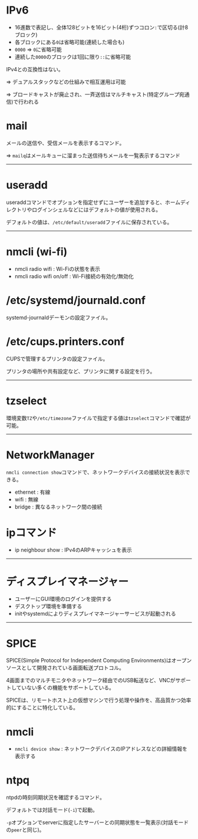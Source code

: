 # IPv6

- 16進数で表記し、全体128ビットを16ビット(4桁)ずつコロン`:`で区切る(計8ブロック)
- 各ブロックにある`0`は省略可能(連続した場合も)
- `0000` => `0`に省略可能
- 連続した`0000`のブロックは1回に限り`::`に省略可能

IPv4との互換性はない。

=> デュアルスタックなどの仕組みで相互運用は可能

=> ブロードキャストが廃止され、一斉送信はマルチキャスト(特定グループ宛通信)で行われる

# mail

メールの送信や、受信メールを表示するコマンド。

=> `mailq`はメールキューに溜まった送信待ちメールを一覧表示するコマンド

---

# useradd

useraddコマンドでオプションを指定せずにユーザーを追加すると、ホームディレクトリやログインシェルなどにはデフォルトの値が使用される。

デフォルトの値は、`/etc/default/useradd`ファイルに保存されている。

---

# nmcli (wi-fi)

- nmcli radio wifi : Wi-Fiの状態を表示
- nmcli radio wifi on/off : Wi-Fi接続の有効化/無効化

# /etc/systemd/journald.conf

systemd-journaldデーモンの設定ファイル。

# /etc/cups.printers.conf

CUPSで管理するプリンタの設定ファイル。

プリンタの場所や共有設定など、プリンタに関する設定を行う。

---

# tzselect

環境変数`TZ`や`/etc/timezone`ファイルで指定する値は`tzselect`コマンドで確認が可能。

---

# NetworkManager

`nmcli connection show`コマンドで、ネットワークデバイスの接続状況を表示できる。

- ethernet : 有線
- wifi : 無線
- bridge : 異なるネットワーク間の接続

# ipコマンド

- ip neighbour show : IPv4のARPキャッシュを表示

---

# ディスプレイマネージャー

- ユーザーにGUI環境のログインを提供する
- デスクトップ環境を準備する
- initやsystemdによりディスプレイマネージャーサービスが起動される

---

# SPICE

SPICE(Simple Protocol for Independent Computing Environments)はオープンソースとして開発されている画面転送プロトコル。

4画面までのマルチモニタやネットワーク経由でのUSB転送など、VNCがサポートしていない多くの機能をサポートしている。

SPICEは、リモートホスト上の仮想マシンで行う処理や操作を、高品質かつ効率的にすることに特化している。

# nmcli

- `nmcli device show` : ネットワークデバイスのIPアドレスなどの詳細情報を表示する

# ntpq

ntpdの時刻同期状況を確認するコマンド。

デフォルトでは対話モード(`-i`)で起動。

`-p`オプションでserverに指定したサーバーとの同期状態を一覧表示(対話モードの`peer`と同じ)。

